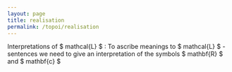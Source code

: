 ```yaml
---
layout: page
title: realisation
permalink: /topoi/realisation
---
```

Interpretations of $ mathcal{L} $ : To ascribe meanings to $ mathcal{L} $ - sentences we need to give an interpretation of the symbols $ mathbf{R} $ and $ mathbf{c} $ 
